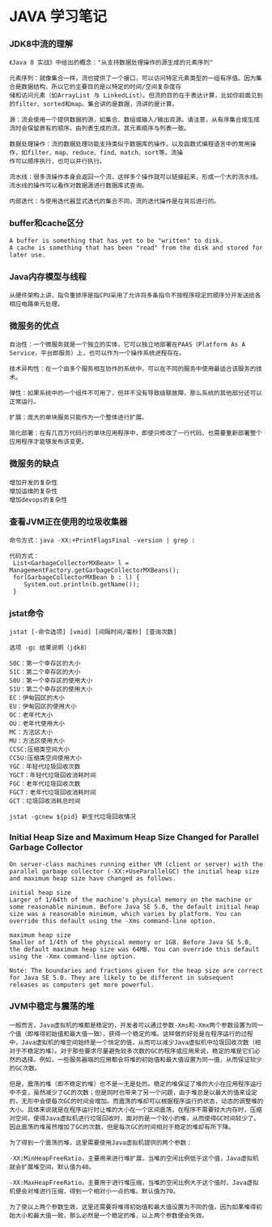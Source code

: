 JAVA 学习笔记
=============

### JDK8中流的理解
    《Java 8 实战》中给出的概念："从支持数据处理操作的源生成的元素序列"
    
    元素序列：就像集合一样，流也提供了一个接口，可以访问特定元素类型的一组有序值。因为集合是数据结构，所以它的主要目的是以特定的时间/空间复杂度存
    储和访问元素（如ArrayList 与 LinkedList）。但流的目的在于表达计算，比如你前面见到的filter、sorted和map。集合讲的是数据，流讲的是计算。
    
    源：流会使用一个提供数据的源，如集合、数组或输入/输出资源。请注意，从有序集合成生成流时会保留原有的顺序。由列表生成的流，其元素顺序与列表一致。
    
    数据处理操作：流的数据处理功能支持类似于数据库的操作，以及函数式编程语言中的常用操作，如filter、map、reduce、find、match、sort等。流操
    作可以顺序执行，也可以并行执行。
    
    流水线：很多流操作本身会返回一个流，这样多个操作就可以链接起来，形成一个大的流水线。流水线的操作可以看作对数据源进行数据库式查询。
    
    内部迭代：与使用迭代器显式迭代的集合不同，流的迭代操作是在背后进行的。
    
### buffer和cache区分
    A buffer is something that has yet to be "written" to disk. 
    A cache is something that has been "read" from the disk and stored for later use. 
    
### Java内存模型与线程
    从硬件架构上讲，指令重排序是指CPU采用了允许将多条指令不按程序规定的顺序分开发送给各相应电路单元处理。
    
### 微服务的优点
    自治性：一个微服务就是一个独立的实体，它可以独立地部署在PAAS（Platform As A Service，平台即服务）上，也可以作为一个操作系统进程存在。
    
    技术异构性：在一个由多个服务相互协作的系统中，可以在不同的服务中使用最适合该服务的技术。
    
    弹性：如果系统中的一个组件不可用了，但并不没有导致级联故障，那么系统的其他部分还可以正常运行。
    
    扩展：庞大的单块服务只能作为一个整体进行扩展。
    
    简化部署：在有几百万代码行的单块应用程序中，即使只修改了一行代码，也需要重新部署整个应用程序才能够发布该变更。
    
### 微服务的缺点
    增加开发的复杂性
    增加运维的复杂性
    增加devops的复杂性
    
### 查看JVM正在使用的垃圾收集器
    命令方式：java -XX:+PrintFlagsFinal -version | grep :
    
    代码方式：
     List<GarbageCollectorMXBean> l = ManagementFactory.getGarbageCollectorMXBeans();  
     for(GarbageCollectorMXBean b : l) {  
        System.out.println(b.getName());  
     }  
    
### jstat命令

    jstat [-命令选项] [vmid] [间隔时间/毫秒] [查询次数]
    
    选项 -gc 结果说明（jdk8）
    
    S0C：第一个幸存区的大小
    S1C：第二个幸存区的大小
    S0U：第一个幸存区的使用大小
    S1U：第二个幸存区的使用大小
    EC：伊甸园区的大小
    EU：伊甸园区的使用大小
    OC：老年代大小
    OU：老年代使用大小
    MC：方法区大小
    MU：方法区使用大小
    CCSC:压缩类空间大小
    CCSU:压缩类空间使用大小
    YGC：年轻代垃圾回收次数
    YGCT：年轻代垃圾回收消耗时间
    FGC：老年代垃圾回收次数
    FGCT：老年代垃圾回收消耗时间
    GCT：垃圾回收消耗总时间
    
    jstat -gcnew ${pid} 新生代垃圾回收情况
    
### Initial Heap Size and Maximum Heap Size Changed for Parallel Garbage Collector

    On server-class machines running either VM (client or server) with the parallel garbage collector (-XX:+UseParallelGC) the initial heap size and maximum heap size have changed as follows.
    
    initial heap size
    Larger of 1/64th of the machine's physical memory on the machine or some reasonable minimum. Before Java SE 5.0, the default initial heap size was a reasonable minimum, which varies by platform. You can override this default using the -Xms command-line option.
    
    maximum heap size
    Smaller of 1/4th of the physical memory or 1GB. Before Java SE 5.0, the default maximum heap size was 64MB. You can override this default using the -Xmx command-line option.
    
    Note: The boundaries and fractions given for the heap size are correct for Java SE 5.0. They are likely to be different in subsequent releases as computers get more powerful.
    
### JVM中稳定与震荡的堆

    一般而言，Java虚拟机的堆都是稳定的，开发者可以通过参数-Xms和-Xmx两个参数设置为同一个值（即堆得初始值和最大值一致），获得一个稳定的堆。这样做的好处是在程序运行的过程中，Java虚拟机的堆空间始终是一个恒定的值，从而可以减少Java虚拟机中垃圾回收次数（相对于不稳定的堆）。对于那些要求尽量避免较多次数的GC的程序或应用来说，稳定的堆是它们必然的选择。例如，一些服务器端的应用都会将堆的初始值和最大值设置为同一值，从而保证较少的GC次数。
    
    但是，震荡的堆（即不稳定的堆）也不是一无是处的。稳定的堆保证了堆的大小在应用程序运行中不变，虽然减少了GC的次数；但是同时也带来了另一个问题，由于堆总是以最大的值来设定的，无形中会使每次GC的时间会增加。而震荡的堆却可以根据程序运行的状态，动态的调整堆的大小。具体来说就是在程序运行时让堆的大小在一个区间震荡，在程序不需要较大内存时，压缩对空间，使得Java虚拟机进行垃圾回收时，面对的是一个较小的堆，从而使得GC时间较少了。因此震荡的堆虽然增加了GC的次数，但是每次GC的时间相对于稳定的堆却有所下降。
    
    为了得到一个震荡的堆，这里需要使用Java虚拟机提供的两个参数：
    
    -XX:MinHeapFreeRatio，主要用来进行堆扩展，当堆的空闲比例低于这个值，Java虚拟机就会扩展堆空间。默认值为40。
    
    -XX:MaxHeapFreeRatio，主要用于进行堆压缩，当堆的空闲比例大于这个值时，Java虚拟机便会对堆进行压缩，得到一个相对小一点的堆。默认值为70。
    
    为了使以上两个参数生效，这里还需要将堆得初始值和最大值设置为不同的值，因为如果堆得初始大小和最大值一致，那么必然是一个稳定的堆，以上两个参数便会失效。
    